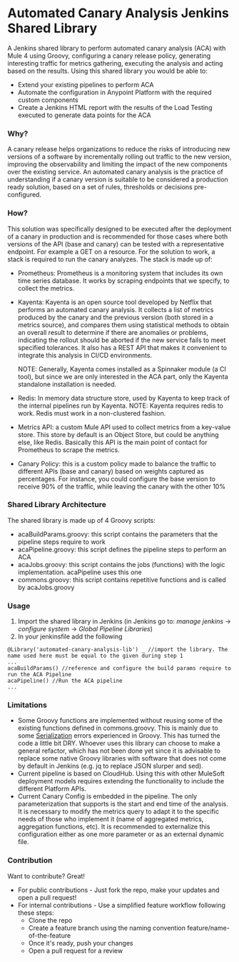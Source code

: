 
# Automated Canary Analysis Jenkins Shared Library
A Jenkins shared library to perform automated canary analysis (ACA) with Mule 4 using Groovy, configuring a canary release policy, generating interesting traffic for metrics gathering, executing the analysis and acting based on the results. Using this shared library you would be able to:
  - Extend your existing pipelines to perform ACA
  - Automate the configuration in Anypoint Platform with the required custom components
  - Create a Jenkins HTML report with the results of the Load Testing executed to generate data points for the ACA

### Why?
A canary release helps organizations to reduce the risks of introducing new versions of a software by incrementally rolling out traffic to the new version, improving the observability and limiting the impact of the new components over the existing service. An automated canary analysis is the practice of understanding if a canary version is suitable to be considered a production ready solution, based on a set of rules, thresholds or decisions pre-configured.

### How?
This solution was specifically designed to be executed after the deployment of a canary in production and is recommended for those cases where both versions of the API (base and canary) can be tested with a representative endpoint. For example a GET on a resource.
For the solution to work, a stack is required to run the canary analyzes. The stack is made up of:
-   Prometheus: Prometheus is a monitoring system that includes its own time series database. It works by scraping endpoints that we specify, to collect the metrics.

-   Kayenta: Kayenta is an open source tool developed by Netflix that performs an automated canary analysis. It collects a list of metrics produced by the canary and the previous version (both stored in a metrics source), and compares them using statistical methods to obtain an overall result to determine if there are anomalies or problems, indicating the rollout should be aborted if the new service fails to meet specified tolerances. It also has a REST API that makes it convenient to integrate this analysis in CI/CD environments.

	NOTE: Generally, Kayenta comes installed as a Spinnaker module (a CI tool), but since we are only interested in the ACA part, only the Kayenta standalone installation is needed.

-   Redis: In memory data structure store, used by Kayenta to keep track of the internal pipelines run by Kayenta.
NOTE: Kayenta requires redis to work. Redis must work in a non-clustered fashion.

-  Metrics API: a custom Mule API used to collect metrics from a key-value store. This store by default is an Object Store, but could be anything else, like Redis. Basically this API is the main point of contact for Prometheus to scrape the metrics.

- Canary Policy: this is a custom policy made to balance the traffic to different APIs (base and canary) based on weights captured as percentages. For instance, you could configure the base version to receive 90% of the traffic, while leaving the canary with the other 10%

### Shared Library Architecture
The shared library is made up of 4 Groovy scripts:
- acaBuildParams.groovy: this script contains the parameters that the pipeline steps require to work
- acaPipeline.groovy: this script defines the pipeline steps to perform an ACA
- acaJobs.groovy: this script contains the jobs (functions) with the logic implementation. acaPipeline uses this one
- commons.groovy: this script contains repetitive functions and is called by acaJobs.groovy

### Usage
1. Import the shared library in Jenkins (in Jenkins go to: *manage jenkins* -> *configure system* -> *Global Pipeline Libraries*)
2. In your jenkinsfile add the following
```
@Library('automated-canary-analysis-lib') _ //import the library. The name used here must be equal to the given during step 1
...
acaBuildParams() //reference and configure the build params require to run the ACA Pipeline
acaPipeline() //Run the ACA pipeline
...
```

### Limitations
- Some Groovy functions are implemented without reusing some of the existing functions defined in commons.groovy. This is mainly due to some [Serialization](https://stackoverflow.com/questions/37864542/jenkins-pipeline-notserializableexception-groovy-json-internal-lazymap) errors experienced in Groovy. This has turned the code a little bit DRY. Whoever uses this library can choose to make a general refactor, which has not been done yet since it is advisable to replace some native Groovy libraries with software that does not come by default in Jenkins (e.g. jq to replace JSON slurper and sed).
- Current pipeline is based on CloudHub. Using this with other MuleSoft deployment models requires extending the functionality to include the different Platform APIs.
- Current Canary Config is embedded in the pipeline. The only parameterization that supports is the start and end time of the analysis. It is necessary to modify the metrics query to adapt it to the specific needs of those who implement it (name of aggregated metrics, aggregation functions, etc). It is recommended to externalize this configuration either as one more parameter or as an external dynamic file.


### Contribution

Want to contribute? Great!

* For public contributions - Just fork the repo, make your updates and open a pull request!
* For internal contributions - Use a simplified feature workflow following these steps:
   - Clone the repo
   - Create a feature branch using the naming convention feature/name-of-the-feature
   - Once it's ready, push your changes
   - Open a pull request for a review
